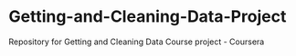 Getting-and-Cleaning-Data-Project
=================================

Repository for Getting and Cleaning Data Course project - Coursera
